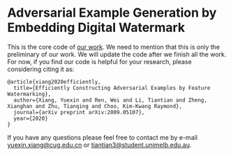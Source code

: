 # Adversarial Example Generation by Embedding Digital Watermark
This is the core code of [our work](https://arxiv.org/abs/2009.05107). We need to mention that this is only the preliminary of our work. We will update the code after we finish all the work. For now, if you find our code is helpful for your research, please considering citing it as:

    @article{xiang2020efficiently,
      title={Efficiently Constructing Adversarial Examples by Feature Watermarking},
      author={Xiang, Yuexin and Ren, Wei and Li, Tiantian and Zheng, Xianghan and Zhu, Tianqing and Choo, Kim-Kwang Raymond},
      journal={arXiv preprint arXiv:2009.05107},
      year={2020}
    }

If you have any questions please feel free to contact me by e-mail yuexin.xiang@cug.edu.cn or tiantian3@student.unimelb.edu.au.
